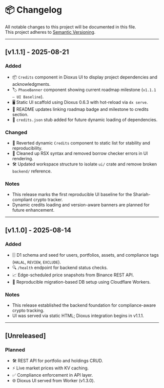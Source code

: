 # 📦 Changelog

All notable changes to this project will be documented in this file.  
This project adheres to [Semantic Versioning](https://semver.org/spec/v2.0.0.html).

---

## [v1.1.1] - 2025-08-21
### Added
- 📦 `Credits` component in Dioxus UI to display project dependencies and acknowledgments.
- 🏷️ `PhaseBanner` component showing current roadmap milestone (`v1.1.1 – UI Baseline`).
- 🖥️ Static UI scaffold using Dioxus 0.6.3 with hot-reload via `dx serve`.
- 🧭 README updates linking roadmap badge and milestone to credits section.
- 📂 `credits.json` stub added for future dynamic loading of dependencies.

### Changed
- 🔧 Reverted dynamic `Credits` component to static list for stability and reproducibility.
- 🧹 Cleaned up RSX syntax and removed borrow checker errors in UI rendering.
- 🛠️ Updated workspace structure to isolate `ui/` crate and remove broken `backend/` reference.

### Notes
- This release marks the first reproducible UI baseline for the Shariah-compliant crypto tracker.
- Dynamic credits loading and version-aware banners are planned for future enhancement.

---

## [v1.1.0] - 2025-08-14
### Added
- 🗄️ D1 schema and seed for users, portfolios, assets, and compliance tags (`HALAL`, `REVIEW`, `EXCLUDE`).
- 🔍 `/health` endpoint for backend status checks.
- 📈 Edge-scheduled price snapshots from Binance REST API.
- 🧪 Reproducible migration-based DB setup using Cloudflare Workers.

### Notes
- This release established the backend foundation for compliance-aware crypto tracking.
- UI was served via static HTML; Dioxus integration begins in v1.1.1.

---

## [Unreleased]
### Planned
- 🛠️ REST API for portfolio and holdings CRUD.
- ⚡ Live market prices with KV caching.
- ✅ Compliance enforcement in API layer.
- 🌐 Dioxus UI served from Worker (v1.3.0).
